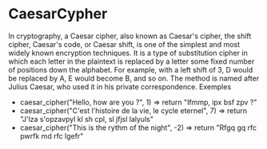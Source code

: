 # CaesarCypher
In cryptography, a Caesar cipher, also known as Caesar's cipher, the shift cipher, Caesar's code, or Caesar shift, is one of the simplest and most widely known encryption techniques. It is a type of substitution cipher in which each letter in the plaintext is replaced by a letter some fixed number of positions down the alphabet. For example, with a left shift of 3, D would be replaced by A, E would become B, and so on. The method is named after Julius Caesar, who used it in his private correspondence.
Exemples

- caesar_cipher("Hello, how are you ?", 1)
	=> return "Ifmmp, ipx bsf zpv ?"
- caesar_cipher("C'est l'histoire de la vie, le cycle eternel", 7)
  => return "J'lza s'opzavpyl kl sh cpl, sl jfjsl lalyuls"
- caesar_cipher("This is the rythm of the night", -2)
  => return "Rfgq gq rfc pwrfk md rfc lgefr"
